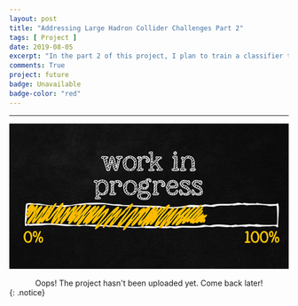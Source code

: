 ```yaml
---
layout: post
title: "Addressing Large Hadron Collider Challenges Part 2"
tags: [ Project ]
date: 2019-08-05
excerpt: "In the part 2 of this project, I plan to train a classifier to identify type of a particle among electron, proton, muon, kaon, pion and ghost. Ghost is a particle with other type than the first five or a detector noise. Different particle types remain different responses in the detector systems or subdetectors such as tracking system, ring imaging Cherenkov detector (RICH), electromagnetic and hadron calorimeters, and muon system. The aim is to identify a particle type using the responses in the detector systems."
comments: True
project: future
badge: Unavailable
badge-color: "red"
---
```


---

![png](/assets/img/wip.jpg)
<center> Oops! The project hasn't been uploaded yet. Come back later! </center>
{: .notice}

